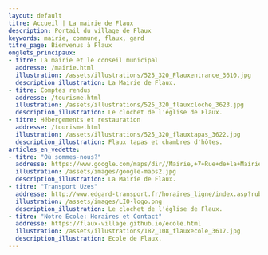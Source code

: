 ```yaml
---
layout: default
titre: Accueil | La mairie de Flaux
description: Portail du village de Flaux
keywords: mairie, commune, flaux, gard
titre_page: Bienvenus à Flaux
onglets_principaux:
- titre: La mairie et le conseil municipal
  addresse: /mairie.html
  illustration: /assets/illustrations/525_320_Flauxentrance_3610.jpg
  description_illustration: La Mairie de Flaux.
- titre: Comptes rendus
  addresse: /tourisme.html
  illustration: /assets/illustrations/525_320_flauxcloche_3623.jpg
  description_illustration: Le clochet de l'église de Flaux.
- titre: Hébergements et restauration
  addresse: /tourisme.html
  illustration: /assets/illustrations/525_320_flauxtapas_3622.jpg
  description_illustration: Flaux tapas et chambres d'hôtes.
articles_en_vedette:
- titre: "Où sommes-nous?"
  addresse: https://www.google.com/maps/dir//Mairie,+7+Rue+de+la+Mairie,+30700+Flaux/@44.0126437,4.4763609,13z/data=!4m8!4m7!1m0!1m5!1m1!1s0x12b5b63c3159cc4b:0x9feb3ce2c7fcb932!2m2!1d4.504586!2d44.020724modestes_frontpageactussecondaires.png
  illustration: /assets/images/google-maps2.jpg
  description_illustration: La Mairie de Flaux.
- titre: "Transport Uzes"
  addresse: http://www.edgard-transport.fr/horaires_ligne/index.asp?rub_code=6&lign_id=237&ladate=08/06/2020&sens=1
  illustration: /assets/images/LIO-logo.png
  description_illustration: Le clochet de l'église de Flaux.
- titre: "Notre École: Horaires et Contact"
  addresse: https://flaux-village.github.io/ecole.html
  illustration: /assets/illustrations/182_108_flauxecole_3617.jpg
  description_illustration: Ecole de Flaux.
---
```

